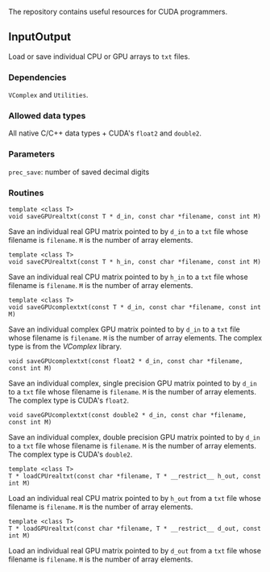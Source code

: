 The repository contains useful resources for CUDA programmers.

## InputOutput

Load or save individual CPU or GPU arrays to `txt` files. 

### Dependencies

`VComplex` and `Utilities`.

### Allowed data types

All native C/C++ data types + CUDA's `float2` and `double2`.

### Parameters

`prec_save`: number of saved decimal digits

### Routines

    template <class T>
    void saveGPUrealtxt(const T * d_in, const char *filename, const int M)    

Save an individual real GPU matrix pointed to by `d_in` to a `txt` file whose filename is `filename`. `M` is the number of array elements.

    template <class T>
    void saveCPUrealtxt(const T * h_in, const char *filename, const int M)

Save an individual real CPU matrix pointed to by `h_in` to a `txt` file whose filename is `filename`. `M` is the number of array elements.

    template <class T>
    void saveGPUcomplextxt(const T * d_in, const char *filename, const int M)

Save an individual complex GPU matrix pointed to by `d_in` to a `txt` file whose filename is `filename`. `M` is the number of array elements. The complex type is from the *VComplex* library.

    void saveGPUcomplextxt(const float2 * d_in, const char *filename, const int M)

Save an individual complex, single precision GPU matrix pointed to by `d_in` to a `txt` file whose filename is `filename`. `M` is the number of array elements. The complex type is CUDA's `float2`.

    void saveGPUcomplextxt(const double2 * d_in, const char *filename, const int M)

Save an individual complex, double precision GPU matrix pointed to by `d_in` to a `txt` file whose filename is `filename`. `M` is the number of array elements. The complex type is CUDA's `double2`.

    template <class T>
    T * loadCPUrealtxt(const char *filename, T * __restrict__ h_out, const int M)
    
Load an individual real CPU matrix pointed to by `h_out` from a `txt` file whose filename is `filename`. `M` is the number of array elements. 

    template <class T>
    T * loadGPUrealtxt(const char *filename, T * __restrict__ d_out, const int M)
    
Load an individual real GPU matrix pointed to by `d_out` from a `txt` file whose filename is `filename`. `M` is the number of array elements. 
 
